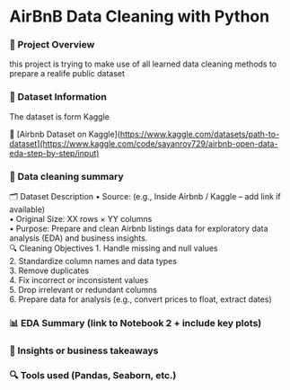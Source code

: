#  AirBnB Data Cleaning with Python
### 📌 Project Overview <br>
this project is trying to make use of all learned  data cleaning methods to prepare a realife public dataset
### 📎 Dataset Information
The dataset is form Kaggle

🔗 [Airbnb Dataset on Kaggle](https://www.kaggle.com/datasets/path-to-dataset](https://www.kaggle.com/code/sayanroy729/airbnb-open-data-eda-step-by-step/input)
### 🧼 Data cleaning summary
  🗂️ Dataset Description
	•	Source: (e.g., Inside Airbnb / Kaggle – add link if available) <br>
	•	Original Size: XX rows × YY columns<br>
	•	Purpose: Prepare and clean Airbnb listings data for exploratory data analysis (EDA) and business insights. <br>
  🔍 Cleaning Objectives
	1.	Handle missing and null values <br>
	2.	Standardize column names and data types<br>
	3.	Remove duplicates<br>
	4.	Fix incorrect or inconsistent values<br>
	5.	Drop irrelevant or redundant columns<br>
	6.	Prepare data for analysis (e.g., convert prices to float, extract dates)<br>

 
### 📊 EDA Summary (link to Notebook 2 + include key plots)
### 🧠 Insights or business takeaways
### 🔍 Tools used (Pandas, Seaborn, etc.)
